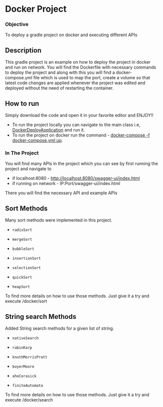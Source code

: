 # Docker Project
### Objective
To deploy a gradle project on docker and executing different APIs

## Description
This gradle project is an example on how to deploy the project in docker and run on network. You will find the Dockerfile with necessary commands to deploy the project and along with this you will find a docker-compose.yml file which is used to map the port, create a volume so that latest code changes are applied whenever the project was edited and deployed without the need of restarting the container.

## How to run

Simply download the code and open it in your favorite editor and ENJOY!!

* To run the project locally you can navigate to the main class i.e, [DockerDeployApplication]() and run it.
* To run the project on docker run the command -  [docker-compose -f docker-compose.yml up]().

### In The Project

You will find many APIs in the project which you can see by first running the project and navigate to 
* if localhost:8080 - [http://localhost:8080/swagger-ui/index.html](http://localhost:8080/swagger-ui/index.html)
* if running on network - IP:Port/swagger-ui/index.html

There you will find the necessary API and example APIs


## Sort Methods
Many sort methods were implemented in this project. 
*     radixSort
*     mergeSort
*     bubbleSort
*     insertionSort
*     selectionSort
*     quickSort
*     heapSort

To find more details on how to use those methods. Just give it a try and execute /docker/sort


## String search Methods

Added String search methods for a given list of string. 

*     nativeSearch
*     rabinKarp
*     knuthMorrisPratt
*     boyerMoore
*     ahoCorasick
*     finiteAutomata

To find more details on how to use those methods. Just give it a try and execute /docker/search


